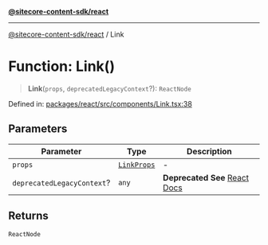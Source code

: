[**@sitecore-content-sdk/react**](../README.md)

***

[@sitecore-content-sdk/react](../README.md) / Link

# Function: Link()

> **Link**(`props`, `deprecatedLegacyContext`?): `ReactNode`

Defined in: [packages/react/src/components/Link.tsx:38](https://github.com/Sitecore/xmc-jss-dev/blob/ecfb4b66ff16c45f596cda74396c27d7d39de5a5/packages/react/src/components/Link.tsx#L38)

## Parameters

| Parameter | Type | Description |
| ------ | ------ | ------ |
| `props` | [`LinkProps`](../type-aliases/LinkProps.md) | - |
| `deprecatedLegacyContext`? | `any` | **Deprecated** **See** [React Docs](https://legacy.reactjs.org/docs/legacy-context.html#referencing-context-in-lifecycle-methods) |

## Returns

`ReactNode`
